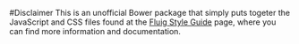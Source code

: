 #Disclaimer
This is an unofficial Bower package that simply puts togeter the JavaScript and CSS files found at the [Fluig Style Guide](http://style.fluig.com/) page, where you can find more information and documentation.
